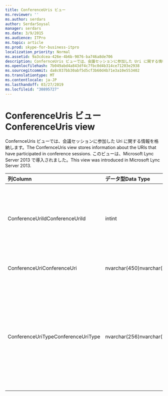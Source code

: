 ```yaml
---
title: ConferenceUris ビュー
ms.reviewer: ''
ms.author: serdars
author: SerdarSoysal
manager: serdars
ms.date: 3/9/2015
ms.audience: ITPro
ms.topic: article
ms.prod: skype-for-business-itpro
localization_priority: Normal
ms.assetid: 9a3cdcea-426e-4b6b-9876-ba746a8de706
description: ConfernceUris ビューでは、会議セッションに参加した Uri に関する情報を格納します。 このビューは、Microsoft Lync Server 2013 で導入されました。
ms.openlocfilehash: 7b049abd4a843df4c7fbc0d4b314ce71203e2938
ms.sourcegitcommit: da8c037bb30abf5d5cf3b60d4b71e3a10e553402
ms.translationtype: MT
ms.contentlocale: ja-JP
ms.lasthandoff: 03/27/2019
ms.locfileid: "30895727"
---
```

# <a name="conferenceuris-view"></a><span data-ttu-id="9fb9a-104">ConferenceUris ビュー</span><span class="sxs-lookup"><span data-stu-id="9fb9a-104">ConferenceUris view</span></span>
 
<span data-ttu-id="9fb9a-105">ConfernceUris ビューでは、会議セッションに参加した Uri に関する情報を格納します。</span><span class="sxs-lookup"><span data-stu-id="9fb9a-105">The ConfernceUris view stores information about the URIs that have participated in conference sessions.</span></span> <span data-ttu-id="9fb9a-106">このビューは、Microsoft Lync Server 2013 で導入されました。</span><span class="sxs-lookup"><span data-stu-id="9fb9a-106">This view was introduced in Microsoft Lync Server 2013.</span></span>
  
|<span data-ttu-id="9fb9a-107">**列**</span><span class="sxs-lookup"><span data-stu-id="9fb9a-107">**Column**</span></span>|<span data-ttu-id="9fb9a-108">**データ型**</span><span class="sxs-lookup"><span data-stu-id="9fb9a-108">**Data Type**</span></span>|<span data-ttu-id="9fb9a-109">**詳細**</span><span class="sxs-lookup"><span data-stu-id="9fb9a-109">**Details**</span></span>|
|:-----|:-----|:-----|
|<span data-ttu-id="9fb9a-110">ConferenceUriId</span><span class="sxs-lookup"><span data-stu-id="9fb9a-110">ConferenceUriId</span></span>  <br/> |<span data-ttu-id="9fb9a-111">int</span><span class="sxs-lookup"><span data-stu-id="9fb9a-111">int</span></span>  <br/> |<span data-ttu-id="9fb9a-112">会議の URI を識別する一意の番号です。</span><span class="sxs-lookup"><span data-stu-id="9fb9a-112">Unique number identifying the conference URI.</span></span>  <br/> |
|<span data-ttu-id="9fb9a-113">ConferenceUri</span><span class="sxs-lookup"><span data-stu-id="9fb9a-113">ConferenceUri</span></span>  <br/> |<span data-ttu-id="9fb9a-114">nvarchar(450)</span><span class="sxs-lookup"><span data-stu-id="9fb9a-114">nvarchar(450)</span></span>  <br/> |<span data-ttu-id="9fb9a-115">会議の URI。</span><span class="sxs-lookup"><span data-stu-id="9fb9a-115">URI of the conference.</span></span>  <br/> |
|<span data-ttu-id="9fb9a-116">ConferenceUriType</span><span class="sxs-lookup"><span data-stu-id="9fb9a-116">ConferenceUriType</span></span>  <br/> |<span data-ttu-id="9fb9a-117">nvarchar(256)</span><span class="sxs-lookup"><span data-stu-id="9fb9a-117">nvarchar(256)</span></span>  <br/> |<span data-ttu-id="9fb9a-118">電話会議 URI の種類。</span><span class="sxs-lookup"><span data-stu-id="9fb9a-118">Type of conference URI.</span></span> <span data-ttu-id="9fb9a-119">詳細については、 [UriTypes テーブル](uritypes.md)を参照してください。</span><span class="sxs-lookup"><span data-stu-id="9fb9a-119">See the [UriTypes table](uritypes.md) for more information.</span></span> <br/> |
   

